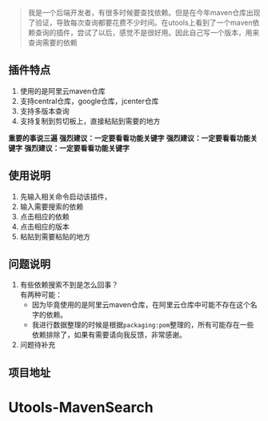 > 我是一个后端开发者，有很多时候要查找依赖。但是在今年maven仓库出现了验证，导致每次查询都要花费不少时间。在utools上看到了一个maven依赖查询的插件，尝试了以后，感觉不是很好用。因此自己写一个版本，用来查询需要的依赖

## 插件特点
1. 使用的是阿里云maven仓库
2. 支持central仓库，google仓库，jcenter仓库
3. 支持多版本查询
4. 支持复制到剪切板上，直接粘贴到需要的地方


**重要的事说三遍**
**强烈建议：一定要看看功能关键字**
**强烈建议：一定要看看功能关键字**
**强烈建议：一定要看看功能关键字**

## 使用说明
1. 先输入相关命令启动该插件，
2. 输入需要搜索的依赖
3. 点击相应的依赖
4. 点击相应的版本
5. 粘贴到需要粘贴的地方

## 问题说明
1. 有些依赖搜索不到是怎么回事？  
    有两种可能：
     - 因为毕竟使用的是阿里云maven仓库，在阿里云仓库中可能不存在这个名字的依赖。
     - 我进行数据整理的时候是根据```packaging:pom```整理的，所有可能存在一些依赖排除了，如果有需要请向我反馈，非常感谢。
2. 问题待补充

## 项目地址
# Utools-MavenSearch
